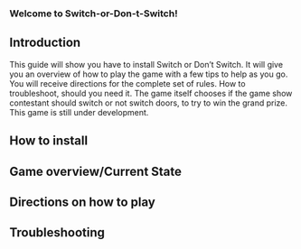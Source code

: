 ### Welcome to Switch-or-Don-t-Switch! ###
## Introduction ##
This guide will show you have to install Switch or Don’t Switch. It will give you an overview of how to play the game with a few tips to help as you go. You will receive directions for the complete set of rules. How to troubleshoot, should you need it. The game itself chooses if the game show contestant should switch or not switch doors, to try to win the grand prize. This game is still under development.
## How to install ##
## Game overview/Current State ##
## Directions on how to play ##
## Troubleshooting

